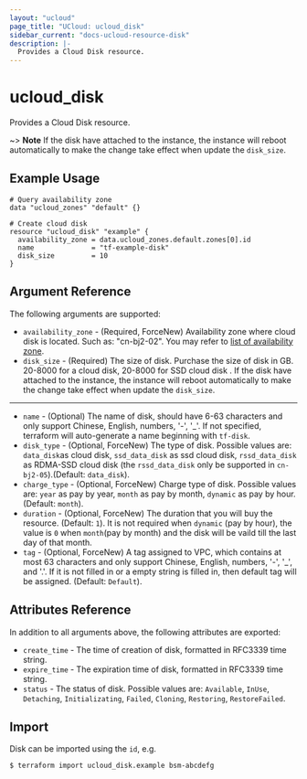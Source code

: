 ```yaml
---
layout: "ucloud"
page_title: "UCloud: ucloud_disk"
sidebar_current: "docs-ucloud-resource-disk"
description: |-
  Provides a Cloud Disk resource.
---
```


# ucloud_disk

Provides a Cloud Disk resource.

~> **Note** If the disk have attached to the instance, the instance will reboot automatically to make the change take effect when update the  `disk_size`.

## Example Usage

```hcl
# Query availability zone
data "ucloud_zones" "default" {}

# Create cloud disk
resource "ucloud_disk" "example" {
  availability_zone = data.ucloud_zones.default.zones[0].id
  name              = "tf-example-disk"
  disk_size         = 10
}
```

## Argument Reference

The following arguments are supported:

* `availability_zone` - (Required, ForceNew)  Availability zone where cloud disk is located. Such as: "cn-bj2-02". You may refer to [list of availability zone](https://docs.ucloud.cn/api/summary/regionlist).
* `disk_size` - (Required) The size of disk. Purchase the size of disk in GB. 20-8000 for a cloud disk, 20-8000 for SSD cloud disk . If the disk have attached to the instance, the instance will reboot automatically to make the change take effect when update the  `disk_size`.

- - -

* `name` - (Optional)  The name of disk, should have 6-63 characters and only support Chinese, English, numbers, '-', '_'. If not specified, terraform will auto-generate a name beginning with `tf-disk`.
* `disk_type` - (Optional, ForceNew) The type of disk. Possible values are: `data_disk`as cloud disk, `ssd_data_disk` as ssd cloud disk, `rssd_data_disk` as RDMA-SSD cloud disk (the `rssd_data_disk` only be supported in `cn-bj2-05`).(Default: `data_disk`).
* `charge_type` - (Optional, ForceNew) Charge type of disk. Possible values are: `year` as pay by year, `month` as pay by month, `dynamic` as pay by hour. (Default: `month`).
* `duration` - (Optional, ForceNew) The duration that you will buy the resource. (Default: `1`). It is not required when `dynamic` (pay by hour), the value is `0` when `month`(pay by month) and the disk will be vaild till the last day of that month.
* `tag` - (Optional, ForceNew) A tag assigned to VPC, which contains at most 63 characters and only support Chinese, English, numbers, '-', '_', and '.'. If it is not filled in or a empty string is filled in, then default tag will be assigned. (Default: `Default`).

## Attributes Reference

In addition to all arguments above, the following attributes are exported:

* `create_time` - The time of creation of disk, formatted in RFC3339 time string.
* `expire_time` - The expiration time of disk, formatted in RFC3339 time string.
* `status` -  The status of disk. Possible values are: `Available`, `InUse`, `Detaching`, `Initializating`, `Failed`, `Cloning`, `Restoring`, `RestoreFailed`.

## Import

Disk can be imported using the `id`, e.g.

```
$ terraform import ucloud_disk.example bsm-abcdefg
```